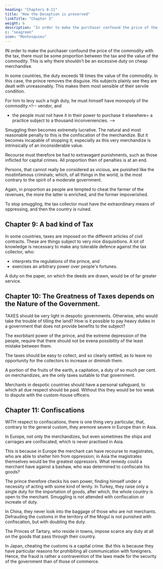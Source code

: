 ```yaml
---
heading: "Chapters 8-11"
title: "How the Deception is preserved"
linkTitle: "Chapter 3"
weight: 6
description: "In order to make the purchaser confound the price of the commodity with the tax, there must be some proportion between the tax and the value of the commodity"
c: "seagreen"
icon: "Montesquieu"
---
```




IN order to make the purchaser confound the price of the commodity with the tax, there must be some proportion between the tax and the value of the commodity. This is why there shouldn't be an excessive duty on cheap merchandise. 

In some countries, the duty exceeds 18 times the value of the commodity. In this case, the prince removes the disguise. His subjects plainly see they are dealt with unreasonably. This makes them most sensible of their servile condition.

For him to levy such a high duty, he must himself have monopoly of the commodity.<!--  vendor, and
- the people must not have it in their power to purchase it elsewhere= a practice subject to a thousand inconveniencies. -->

Smuggling then becomes extremely lucrative. The natural and most reasonable penalty to this is the confiscation of the merchandize. But it becomes incapable of stopping it; especially as this very merchandize is intrinsically of an inconsiderable value. 

Recourse must therefore be had to extravagant punishments, such as those inflicted for capital crimes. All proportion then of penalties is at an end. 

Persons, that cannot really be considered as vicious, are punished like the mostinfamous criminals; which, of all things in the world, is the most contrary to the spirit of a moderate government.

Again, in proportion as people are tempted to cheat the farmer of the revenues, the more the latter is enriched, and the former impoverished. 

To stop smuggling, the tax collector must have the extraordinary means of oppressing, and then the country is ruined.




## Chapter 9: A bad kind of Tax

In some countries, taxes are imposed on the different articles of civil contracts. These are things subject to very nice disquisitions. A lot of knowledge is necessary to make any tolerable defence against the tax collector, who:
- interprets the regulations of the prince, and
- exercises an arbitrary power over people's fortunes. 

A duty on the paper, on which the deeds are drawn, would be of far greater service.



## Chapter 10: The Greatness of Taxes depends on the Nature of the Government.

TAXES should be very light in despotic governments. Otherwise, who would take the trouble of tilling the land? How is it possible to pay heavy duties in a government that does not provide benefits to the subject?

The exorbitant power of the prince, and the extreme depression of the people, require that there should not be evena possibility of the least mistake between them. 

The taxes should be easy to collect, and so clearly settled, as to leave no opportunity for the collectors to increase or diminish them. 

A portion of the fruits of the earth, a capitation, a duty of so much per cent. on merchandizes, are the only taxes suitable to that government.

Merchants in despotic countries should have a personal safeguard, to which all due respect should be paid. Without this they would be too weak to dispute with the custom-house officers.



## Chapter 11: Confiscations

WITH respect to confiscations, there is one thing very particular, that, contrary to the general custom, they aremore severe in Europe than in Asia. 

In Europe, not only the merchandizes, but even sometimes the ships and carriages are confiscated; which is never practised in Asia. 

This is because in Europe the merchant can have recourse to magistrates, who are able to shelter him from oppression; in Asia the magistrates themselves would be the greatest oppressors. What remedy could a merchant have against a bashaw, who was determined to confiscate his goods?

The prince therefore checks his own power, finding himself under a necessity of acting with some kind of lenity. In Turkey, they raise only a single duty for the importation of goods, after which, the whole country is open to the merchant. Smuggling is not attended with confiscation or increate of duty. 

In China, they never look into the baggage of those who are not merchants. Defrauding the customs in the territory of the Mogul is not punished with confiscation, but with doubling the duty. 

The Princes of Tartary, who reside in towns, impose scarce any duty at all on the goods that pass through their country. 

In Japan, cheating the customs is a capital crime. But this is because they have particular reasons for prohibiting all communication with foreigners. Hence, the fraud is rather a contravention of the laws made for the security of the government than of those of commerce.
